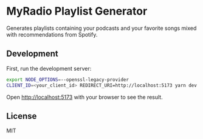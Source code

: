 # MyRadio Playlist Generator

Generates playlists containing your podcasts and your favorite songs mixed with recommendations from Spotify.

## Development

First, run the development server:

```bash
export NODE_OPTIONS=--openssl-legacy-provider
CLIENT_ID=<your_client_id> REDIRECT_URI=http://localhost:5173 yarn dev
```

Open <http://localhost:5173> with your browser to see the result.

## License

MIT
